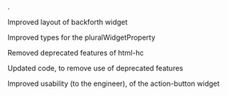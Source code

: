 .

Improved layout of backforth widget

Improved types for the pluralWidgetProperty

Removed deprecated features of html-hc

Updated code, to remove use of deprecated features

Improved usability (to the engineer), of the action-button widget